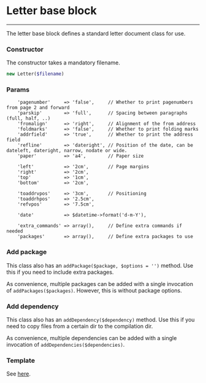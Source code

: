 # Letter base block
-------------------------------

The letter base block defines a standard letter document class for use.

### Constructor

The constructor takes a mandatory filename.

```php
new Letter($filename)
```

### Params

```
    'pagenumber'     => 'false',     // Whether to print pagenumbers from page 2 and forward
    'parskip'        => 'full',      // Spacing between paragraphs (full, half, ..)
    'fromalign'      => 'right',     // Alignment of the from address
    'foldmarks'      => 'false',     // Whether to print folding marks
    'addrfield'      => 'true',      // Whether to print the address field
    'refline'        => 'dateright', // Position of the date, can be dateleft, dateright, narrow, nodate or wide.
    'paper'          => 'a4',        // Paper size

    'left'           => '2cm',       // Page margins
    'right'          => '2cm',
    'top'            => '1cm',
    'bottom'         => '2cm',

    'toaddrvpos'     => '3cm',       // Positioning
    'toaddrhpos'     => '2.5cm',
    'refvpos'        => '7.5cm',

    'date'           => $datetime->format('d-m-Y'),

    'extra_commands' => array(),     // Define extra commands if needed
    'packages'       => array(),     // Define extra packages to use
```

### Add package

This class also has an `addPackage($package, $options = '')` method. Use this if you need to include extra packages.

As convenience, multiple packages can be added with a single invocation of `addPackages($packages)`. However, this is without package options. 

### Add dependency

This class also has an `addDependency($dependency)` method. Use this if you need to copy files from a certain dir to the compilation dir.

As convenience, multiple dependencies can be added with a single invocation of `addDependencies($dependencies)`.

### Template

See [here](https://github.com/bobvandevijver/latex-bundle/blob/master/src/Resources/views/Base/letter.tex.twig).
